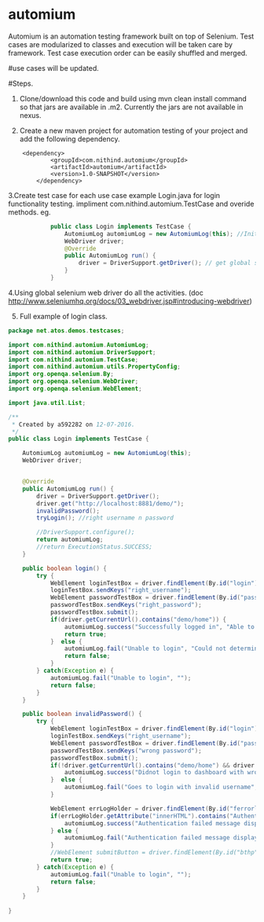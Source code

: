 # automium
Automium is an automation testing framework built on top of Selenium. Test cases are modularized to classes and execution will be taken care by framework. Test case execution order can be easily shuffled and merged.


#use cases will be updated.

#Steps.
1. Clone/download this code and build using mvn clean install command so that jars are available in .m2. Currently the jars are not available in nexus.

2. Create a new maven project for automation testing of your project and add the following dependency.
```
	<dependency>
            <groupId>com.nithind.automium</groupId>
            <artifactId>automium</artifactId>
            <version>1.0-SNAPSHOT</version>
        </dependency>
```
		
3.Create test case for each use case example Login.java for login functionality testing. impliment com.nithind.automium.TestCase and overide methods.
			eg.
			
```java
			public class Login implements TestCase {
				AutomiumLog automiumLog = new AutomiumLog(this); //Initiate automiumLog
				WebDriver driver;
				@Override
				public AutomiumLog run() {
					driver = DriverSupport.getDriver(); // get global selenium web driver.
				}
			}
```
4.Using global selenium web driver do all the activities. (doc http://www.seleniumhq.org/docs/03_webdriver.jsp#introducing-webdriver)

5. Full example of login class.
```java
package net.atos.demos.testcases;

import com.nithind.automium.AutomiumLog;
import com.nithind.automium.DriverSupport;
import com.nithind.automium.TestCase;
import com.nithind.automium.utils.PropertyConfig;
import org.openqa.selenium.By;
import org.openqa.selenium.WebDriver;
import org.openqa.selenium.WebElement;

import java.util.List;

/**
 * Created by a592282 on 12-07-2016.
 */
public class Login implements TestCase {

    AutomiumLog automiumLog = new AutomiumLog(this);
    WebDriver driver;


    @Override
    public AutomiumLog run() {
        driver = DriverSupport.getDriver();
        driver.get("http://localhost:8881/demo/");
        invalidPassword();
        tryLogin(); //right username n password

        //DriverSupport.configure();
        return automiumLog;
        //return ExecutionStatus.SUCCESS;
    }

    public boolean login() {
        try {
            WebElement loginTestBox = driver.findElement(By.id("login"));
            loginTestBox.sendKeys("right_username");
            WebElement passwordTestBox = driver.findElement(By.id("password"));
            passwordTestBox.sendKeys("right_password");
            passwordTestBox.submit();
            if(driver.getCurrentUrl().contains("demo/home")) {
                automiumLog.success("Successfully logged in", "Able to determine home url");
                return true;
            }  else {
                automiumLog.fail("Unable to login", "Could not determine home page URL");
                return false;
            }
        } catch(Exception e) {
            automiumLog.fail("Unable to login", "");
            return false;
        }
    }

    public boolean invalidPassword() {
        try {
            WebElement loginTestBox = driver.findElement(By.id("login"));
            loginTestBox.sendKeys("right_username");
            WebElement passwordTestBox = driver.findElement(By.id("password"));
            passwordTestBox.sendKeys("wrong password");
            passwordTestBox.submit();
            if(!driver.getCurrentUrl().contains("demo/home") && driver.getCurrentUrl().contains("demo/login")) {
                automiumLog.success("Didnot login to dashboard with wrong password", "Was able to determine login URL");
            }  else {
                automiumLog.fail("Goes to login with invalid username", "Username : dummyUsername");
            }

            WebElement errLogHolder = driver.findElement(By.id("ferrorlg"));
            if(errLogHolder.getAttribute("innerHTML").contains("Authentication failed.")) {
                automiumLog.success("Authentication failed message displayed", "");
            } else {
                automiumLog.fail("Authentication failed message displayed  not displayed", "");
            }
            //WebElement submitButton = driver.findElement(By.id("bthp"));
            return true;
        } catch(Exception e) {
            automiumLog.fail("Unable to login", "");
            return false;
        }
    }
    
}

```


